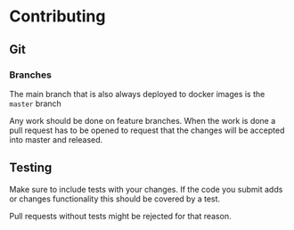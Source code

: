 # Contributing

## Git

### Branches

The main branch that is also always deployed to docker images is the `master` branch

Any work should be done on feature branches. When the work is done a pull request has to be opened to request that the changes will be accepted into master and released.

## Testing

Make sure to include tests with your changes.
If the code you submit adds or changes functionality this should be covered by a test.

Pull requests without tests might be rejected for that reason.